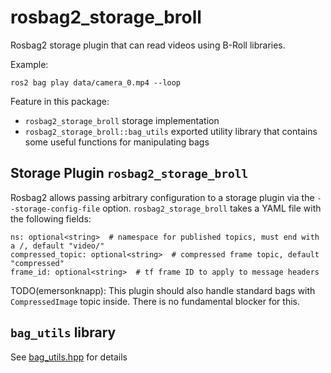 # rosbag2_storage_broll

Rosbag2 storage plugin that can read videos using B-Roll libraries.

Example:

```
ros2 bag play data/camera_0.mp4 --loop
```

Feature in this package:
* `rosbag2_storage_broll` storage implementation
* `rosbag2_storage_broll::bag_utils` exported utility library that contains some useful functions for manipulating bags

## Storage Plugin `rosbag2_storage_broll`

Rosbag2 allows passing arbitrary configuration to a storage plugin via the `--storage-config-file` option.
`rosbag2_storage_broll` takes a YAML file with the following fields:

```
ns: optional<string>  # namespace for published topics, must end with a /, default "video/"
compressed_topic: optional<string>  # compressed frame topic, default "compressed"
frame_id: optional<string>  # tf frame ID to apply to message headers
```

TODO(emersonknapp): This plugin should also handle standard bags with `CompressedImage` topic inside. There is no fundamental blocker for this.

## `bag_utils` library

See [bag_utils.hpp](./include/rosbag2_storage_broll/bag_utils.hpp) for details
